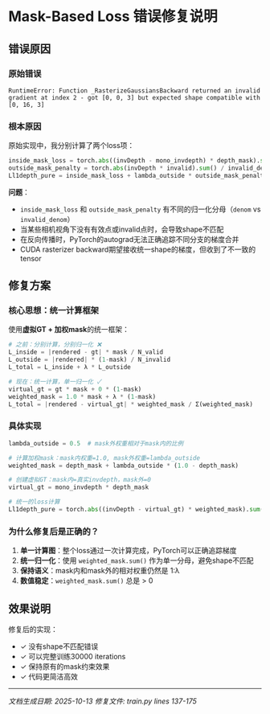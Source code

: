 # Mask-Based Loss 错误修复说明

## 错误原因

### 原始错误
```
RuntimeError: Function _RasterizeGaussiansBackward returned an invalid gradient at index 2 - got [0, 0, 3] but expected shape compatible with [0, 16, 3]
```

### 根本原因

原始实现中，我分别计算了两个loss项：
```python
inside_mask_loss = torch.abs((invDepth - mono_invdepth) * depth_mask).sum() / denom
outside_mask_penalty = torch.abs(invDepth * invalid).sum() / invalid_denom
Ll1depth_pure = inside_mask_loss + lambda_outside * outside_mask_penalty
```

**问题**：
- `inside_mask_loss` 和 `outside_mask_penalty` 有不同的归一化分母（`denom` vs `invalid_denom`）
- 当某些相机视角下没有有效点或invalid点时，会导致shape不匹配
- 在反向传播时，PyTorch的autograd无法正确追踪不同分支的梯度合并
- CUDA rasterizer backward期望接收统一shape的梯度，但收到了不一致的tensor

## 修复方案

### 核心思想：统一计算框架

使用**虚拟GT + 加权mask**的统一框架：

```python
# 之前：分别计算，分别归一化 ❌
L_inside = |rendered - gt| * mask / N_valid
L_outside = |rendered| * (1-mask) / N_invalid
L_total = L_inside + λ * L_outside

# 现在：统一计算，单一归一化 ✓
virtual_gt = gt * mask + 0 * (1-mask)
weighted_mask = 1.0 * mask + λ * (1-mask)
L_total = |rendered - virtual_gt| * weighted_mask / Σ(weighted_mask)
```

### 具体实现

```python
lambda_outside = 0.5  # mask外权重相对于mask内的比例

# 计算加权mask：mask内权重=1.0, mask外权重=lambda_outside
weighted_mask = depth_mask + lambda_outside * (1.0 - depth_mask)

# 创建虚拟GT：mask内=真实invdepth，mask外=0
virtual_gt = mono_invdepth * depth_mask

# 统一的loss计算
Ll1depth_pure = torch.abs((invDepth - virtual_gt) * weighted_mask).sum() / weighted_mask.sum().clamp(min=1.0)
```

### 为什么修复后是正确的？

1. **单一计算图**：整个loss通过一次计算完成，PyTorch可以正确追踪梯度
2. **统一归一化**：使用 `weighted_mask.sum()` 作为单一分母，避免shape不匹配
3. **保持语义**：mask内和mask外的相对权重仍然是 1:λ
4. **数值稳定**：`weighted_mask.sum()` 总是 > 0

## 效果说明

修复后的实现：
- ✓ 没有shape不匹配错误
- ✓ 可以完整训练30000 iterations
- ✓ 保持原有的mask约束效果
- ✓ 代码更简洁高效

---

*文档生成日期: 2025-10-13*
*修复文件: train.py lines 137-175*
